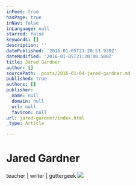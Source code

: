 ```yaml
---
inFeed: true
hasPage: true
inNav: false
inLanguage: null
starred: false
keywords: []
description: ''
datePublished: '2016-01-05T21:20:51.939Z'
dateModified: '2016-01-05T21:20:40.500Z'
title: Jared Gardner
author: []
sourcePath: _posts/2016-01-04-jared-gardner.md
published: true
authors: []
publisher:
  name: null
  domain: null
  url: null
  favicon: null
url: jared-gardner/index.html
_type: Article

---
```

# Jared Gardner

teacher | writer | guttergeek
![](https://s3-us-west-2.amazonaws.com/the-grid-img/p/a06a540b6adb959e1daadbc12fe6ccf24608a702.jpg)